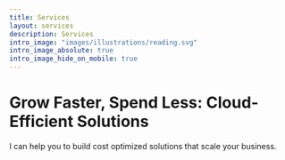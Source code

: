 ```yaml
---
title: Services
layout: services
description: Services
intro_image: "images/illustrations/reading.svg"
intro_image_absolute: true
intro_image_hide_on_mobile: true
---
```



# Grow Faster, Spend Less: Cloud-Efficient Solutions

I can help you to build cost optimized solutions that scale your business.
